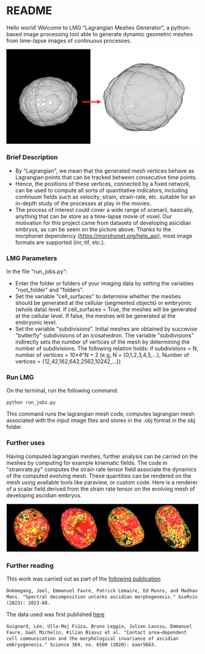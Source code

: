 # README #

Hello world! Welcome to LMG "Lagrangian Meshes Generator", a python-based image processing tool able to generate dynamic geometric meshes from time-lapse images of continuous processes. 

![Alt text](https://github.com/guijoe/lmg/blob/main/img/lmg.png "Invagination")

### Brief Description ###

* By "Lagrangian", we mean that the generated mesh vertices behave as Lagrangian points that can be tracked between consecutive time points.  
* Hence, the positions of these vertices, connected by a fixed network, can be used to compute all sorts of quantitative indicators, including continuum fields such as velocity, strain, strain-rate, etc. suitable for an in-depth study of the processes at play in the movies.
* The process of interest could cover a wide range of scenarii, basically, anything that can be store as a time-lapse movie of voxel. Our motivation for this project came from datasets of developing asicidian embryos, as can be seem on the picture above. Thanks to the morphonet dependency (https://morphonet.org/help_api), most image formats are supported (inr, tif, etc.).

### LMG Parameters ###

In the file "run_jobs.py":

* Enter the folder or folders of your imaging data by setting the variables "root_folder" and "folders".
* Set the variable "cell_surfaces" to determine whether the meshes should be generated at the cellular (segmented objects) or embryonic (whole data) level. If cell_surfaces = True, the meshes will be generated at the cellular level. If false, the meshes will be generated at the embryonic level. 
* Set the variable "subdivisions". Initial meshes are obtained by succevise "butterfly" subdivisions of an icosahedron. The variable "subdivisions" indirectly sets the number of vertices of the mesh by determining the number of subdivisions. The following relation holds: if subdivisions = N, number of vertices = 10*4^N + 2 (e.g, N = {0,1,2,3,4,5,...}, Number of vertices = {12,42,162,642,2562,10242,...})

### Run LMG ###
On the terminal, run the following command:

	python run_jobs.py

This command runs the lagrangian mesh code, computes lagrangian mesh associated with the input image files and stores in the .obj format in the obj folder.

### Further uses ###
Having computed lagrangian meshes, further analysis can be carried on the meshes by computing for example kinematic fields. The code in "strainrate.py" computes the strain rate tensor field associate the dynamics of the computed evolving mesh. These quantities can be rendered on the mesh using available tools like paraview, or custom code. Here is a renderer of a scalar field derived from the strain rate tensor on the evolving mesh of developing ascidian embryos.

![Alt text](https://github.com/guijoe/lmg/blob/main/img/asc_dev.png "Ascidian embryos")
	
### Further reading ###

This work was carried out as part of the [following publication](https://elifesciences.org/reviewed-preprints/94391)

	Dokmegang, Joel, Emmanuel Faure, Patrick Lemaire, Ed Munro, and Madhav Mani. "Spectral decomposition unlocks ascidian morphogenesis." bioRxiv (2023): 2023-08.

The data used was first published [here](https://www.science.org/doi/full/10.1126/science.aar5663)

	Guignard, Léo, Ulla-Maj Fiúza, Bruno Leggio, Julien Laussu, Emmanuel Faure, Gaël Michelin, Kilian Biasuz et al. "Contact area–dependent cell communication and the morphological invariance of ascidian embryogenesis." Science 369, no. 6500 (2020): eaar5663.